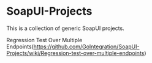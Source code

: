 # SoapUI-Projects
This is a collection of generic SoapUI projects.

Regression Test Over Multiple Endpoints(https://github.com/GoIntegration/SoapUI-Projects/wiki/Regression-test-over-multiple-endpoints)
